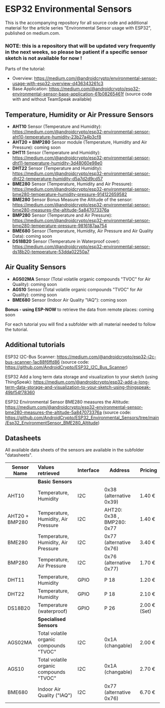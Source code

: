 # ESP32 Environmental Sensors
This is the accompanying repository for all source code and additional material for the article series "Environmental Sensor usage with ESP32", published on medium.com.

### NOTE: this is a repository that will be updated very frequently in the next weeks, so please be patient if a specific sensor sketch is not available for now !

Parts of the tutorial:
- Overview: https://medium.com/@androidcrypto/environmental-sensor-usage-with-esp32-overview-d436343261c3
- Base Application: https://medium.com/@androidcrypto/esp32-environmental-sensor-base-application-61b08265461f (source code with and without TeamSpeak available)
  
## Temperature, Humidity or Air Pressure Sensors
- **AHT10** Sensor (Temperature and Humidity): https://medium.com/@androidcrypto/esp32-environmental-sensor-aht10-temperature-humidity-23b27a4b3cf8
- **AHT20 + BMP280** Sensor module (Temperature, Humidity and Air Pressure): coming soon
- **DHT11** Sensor (Temperature and Humidity): https://medium.com/@androidcrypto/esp32-environmental-sensor-dht11-temperature-humidity-3d48060e98e0
- **DHT22** Sensor (Temperature and Humidity): https://medium.com/@androidcrypto/esp32-environmental-sensor-dht22-temperature-humidity-d5a7d2d9cd57
- **BME280** Sensor (Temperature, Humidity and Air Pressure): https://medium.com/@androidcrypto/esp32-environmental-sensor-bme280-temperature-humidity-pressure-914122659582
- **BME280** Sensor Bonus Measure the Altitude of the sensor: https://medium.com/@androidcrypto/esp32-environmental-sensor-bme280-measures-the-altitude-5a847073376a
- **BMP280** Sensor (Temperature and Air Pressure): https://medium.com/@androidcrypto/esp32-environmental-sensor-bmp280-temperature-pressure-9816187aa754
- **BME680** Sensor (Temperature, Humidity, Air Pressure and Air Quality Data): coming soon
- **DS18B20** Sensor (Temperature in Waterproof cover): https://medium.com/@androidcrypto/esp32-environmental-sensor-ds18b20-temperature-53dda02250a7
## Air Quality Sensors
- **AGS02MA** Sensor (Total volatile organic compounds "TVOC" for Air Quality): coming soon
- **AGS10** Sensor (Total volatile organic compounds "TVOC" for Air Quality): coming soon
- **BME680** Sensor (Indoor Air Quality "IAQ"): coming soon
 
**Bonus - using ESP-NOW** to retrieve the data from remote places: coming soon

For each tutorial you will find a subfolder with all material needed to follow the tutorial.

## Additional tutorials

ESP32 I2C-Bus Scanner: https://medium.com/@androidcrypto/esp32-i2c-bus-scanner-1ac88f6ffd86 (source code: https://github.com/AndroidCrypto/ESP32_I2C_Bus_Scanner)

ESP32 Add a long term data storage and visualization to your sketch (using ThingSpeak): https://medium.com/@androidcrypto/esp32-add-a-long-term-data-storage-and-visualization-to-your-sketch-using-thingspeak-49bf54f78360

ESP32 Environmental Sensor BME280 measures the Altitude: https://medium.com/@androidcrypto/esp32-environmental-sensor-bme280-measures-the-altitude-5a847073376a (source code: https://github.com/AndroidCrypto/ESP32_Environmental_Sensors/tree/main/Esp32_EnvironmentSensor_BME280_Altitude)

## Datasheets

All available data sheets of the sensors are available in the subfolder "datasheets".

| Sensor Name | Values retrieved | Interface | Address | Pricing |
|-------------|:-----------------|:----------|---------|---------|
| | **Basic Sensors** | | | | EUR |
| AHT10 | Temperature, Humidity | I2C | 0x38 (alternative 0x39) | 1.40 € |
| AHT20 + BMP280 | Temperature, Humidity, Air Pressure | I2C | AHT20: 0x38 , BMP280: 0x77 | 1.40 € |
| BME280 | Temperature, Humidity, Air Pressure | I2C | 0x77 (alternative 0x76) | 3.40 € | 
| BMP280 | Temperature, Air Pressure | I2C | 0x76 (alternative 0x77) | 1.70 € | 
| DHT11 | Temperature, Humidity | GPIO | P 18 | 1.20 € |
| DHT22 | Temperature, Humidity | GPIO | P 18 | 2.10 € |
| DS18B20 | Temperature (waterproof) | GPIO | P 26 | 2.00 € (Set) |
| | **Specialised Sensors** | |
| AGS02MA | Total volatile organic compounds "TVOC" | I2C | 0x1A (changable) | 2.00 € |
| AGS10 | Total volatile organic compounds "TVOC" | I2C | 0x1A (changable) | 2.70 € |
| BME680 | Indoor Air Quality ("IAQ") | I2C | 0x77 (alternative 0x76) | 6.70 € |


